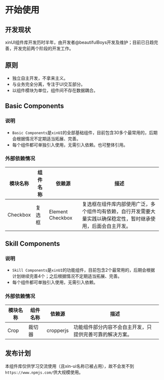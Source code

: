 # 开始使用

## 开发现状

xinUI组件库开发历时半年，由开发者@beautifulBoys开发及维护；目前已日趋完善，开发完前两个阶段的开发工作。

## 原则

* 独立自主开发，不拿来主义。
* 与业务完全分离，专注于UI交互部分。
* 以组件模块为单位，组件间不存在数据耦合。

## Basic Components

### 说明

* `Basic Components`是`xinUI`的全部基础组件，目前包含30多个最常用的，后期会根据情况不定期适当拓展、完善。
* 每个组件都可单独引入使用，无需引入依赖。也可整体引用。

### 外部依赖情况

| 模块名称 | 组件名称 | 依赖源 | 描述 |
|-|-|-|-|
| Checkbox | 复选框 | Element Checkbox | 复选框在组件库内部使用广泛，多个组件均有依赖，自行开发需要大量实践以确保稳定性，暂时继承使用，后面会自主开发。 |

## Skill Components

### 说明

* `Skill Components`是`xinUI`的功能组件，目前包含2个最常用的，后期会根据计划继续完善4个；之后根据情况不定期适当拓展、完善。
* 每个组件都可单独引入使用，无需引入依赖。

### 外部依赖情况

| 模块名称 | 组件名称 | 依赖源 | 描述 |
|-|-|-|-|
| Crop | 裁切器 | cropperjs | 功能组件部分内容不会自主开发，只提供完善可靠的解决方案。 |

## 发布计划

本组件库仅供学习交流使用（且xin-ui名称已被占用），故不会发不到`https://www.npmjs.com/`供大规模使用。
